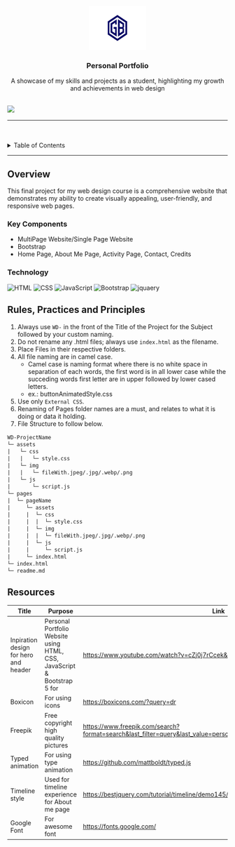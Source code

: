 <a name="readme-top">

<br/>

<br />
<div align="center">
  <a href="https://github.com/blanca890/WD-Finals/">
  <!-- TODO: If you want to add logo or banner you can add it here -->
    <img src="./assets/img/LOGO.jpg" alt="GB" width="130" height="100">
  </a>
<!-- TODO: Change Title to the name of the title of your Project -->
  <h3 align="center">Personal Portfolio</h3>
</div>
<!-- TODO: Make a short description -->
<div align="center">
  A showcase of my skills and projects as a student, highlighting my growth and achievements in web design
</div>

<br />

<!-- TODO: Change the zyx-0314 into your github username  -->
<!-- TODO: Change the WD-Template-Project into the same name of your folder -->
![](https://visit-counter.vercel.app/counter.png?page=zyx-0314/blanca890/WD-Finals)

---

<br />
<br />

<!-- TODO: If you want to add more layers for your readme -->
<details>
  <summary>Table of Contents</summary>
  <ol>
    <li>
      <a href="#overview">Overview</a>
      <ol>
        <li>
          <a href="#key-components">Key Components</a>
        </li>
        <li>
          <a href="#technology">Technology</a>
        </li>
      </ol>
    </li>
    <li>
      <a href="#rule,-practices-and-principles">Rules, Practices and Principles</a>
    </li>
    <li>
      <a href="#resources">Resources</a>
    </li>
  </ol>
</details>

---

## Overview

<!-- TODO: To be changed -->
<!-- The following are just sample -->
This final project for my web design course is a comprehensive website that demonstrates my ability to create visually appealing, user-friendly, and responsive web pages.

### Key Components
<!-- TODO: List of Key Components -->
<!-- The following are just sample -->
- MultiPage Website/Single Page Website
- Bootstrap
- Home Page, About Me Page, Activity Page, Contact, Credits

### Technology
<!-- TODO: List of Technology Used -->
![HTML](https://img.shields.io/badge/HTML-E34F26?style=for-the-badge&logo=html5&logoColor=white)
![CSS](https://img.shields.io/badge/CSS-1572B6?style=for-the-badge&logo=css3&logoColor=white)
![JavaScript](https://img.shields.io/badge/JavaScript-F7DF1E?style=for-the-badge&logo=javascript&logoColor=white)
![Bootstrap](https://img.shields.io/badge/Bootstrap-7952B3?style=for-the-badge&logo=bootstrap&logoColor=white&logoSize=50&labelColor=%237952B3)
![jquaery](https://img.shields.io/badge/Jqueryp-7952B3?style=for-the-badge&logo=jquery&logoColor=white&logoSize=50&labelColor=%230769AD&color=%230769AD)

## Rules, Practices and Principles
1. Always use `WD-` in the front of the Title of the Project for the Subject followed by your custom naming.
2. Do not rename any .html files; always use `index.html` as the filename.
3. Place Files in their respective folders.
4. All file naming are in camel case.
   - Camel case is naming format where there is no white space in separation of each words, the first word is in all lower case while the succeding words first letter are in upper followed by lower cased letters.
   - ex.: buttonAnimatedStyle.css
5. Use only `External CSS`.
6. Renaming of Pages folder names are a must, and relates to what it is doing or data it holding.
7. File Structure to follow below.

```
WD-ProjectName
└─ assets
|   └─ css
|   |   └─ style.css
|   └─ img
|   |   └─ fileWith.jpeg/.jpg/.webp/.png
|   └─ js
|       └─ script.js
└─ pages
|  └─ pageName
|     └─ assets
|     |  └─ css
|     |  |  └─ style.css
|     |  └─ img
|     |  |  └─ fileWith.jpeg/.jpg/.webp/.png
|     |  └─ js
|     |     └─ script.js
|     └─ index.html
└─ index.html
└─ readme.md
```

## Resources

<!-- TODO: Add References -->
| Title | Purpose | Link |
|-|-|-|
| Inpiration design for hero and header |  Personal Portfolio Website using HTML, CSS, JavaScript & Bootstrap 5 for  | https://www.youtube.com/watch?v=cZj0j7rCcek&t=228s |
| Boxicon | For using icons | https://boxicons.com/?query=dr |
| Freepik | Free copyright high quality pictures | https://www.freepik.com/search?format=search&last_filter=query&last_value=person&query=person&selection=1&type=vector|
| Typed animation | For using type animation | https://github.com/mattboldt/typed.js|
| Timeline style  | Used for timeline experience for About me page | https://bestjquery.com/tutorial/timeline/demo145/# |
| Google Font  | For awesome font | https://fonts.google.com/|


